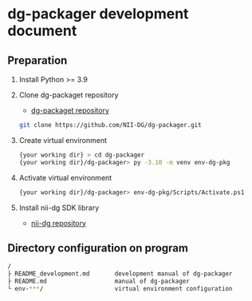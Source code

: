 # dg-packager development document

## Preparation

1. Install Python >= 3.9

2. Clone dg-packaget repository
   - [dg-packaget repository](https://github.com/NII-DG/dg-packager)

    ```bash
    git clone https://github.com/NII-DG/dg-packager.git
    ```

3. Create virtual environment

    ```bash
    {your working dir} > cd dg-packager
    {your working dir}/dg-packager> py -3.10 -m venv env-dg-pkg
    ```

4. Activate virtual environment

    ```bash
    {your working dir}/dg-packager> env-dg-pkg/Scripts/Activate.ps1
    ```

5. Install nii-dg SDK library

   - [nii-dg repository](https://github.com/NII-DG/nii-dg)


## Directory configuration on program

```bash
/
├ README_development.md       development manual of dg-packager
├ README.md                   manual of dg-packager
└ env-***/                    virtual environment configuration
```